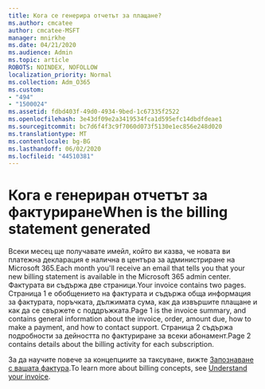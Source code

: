 ```yaml
---
title: Кога се генерира отчетът за плащане?
ms.author: cmcatee
author: cmcatee-MSFT
manager: mnirkhe
ms.date: 04/21/2020
ms.audience: Admin
ms.topic: article
ROBOTS: NOINDEX, NOFOLLOW
localization_priority: Normal
ms.collection: Adm_O365
ms.custom:
- "494"
- "1500024"
ms.assetid: fdbd403f-49d0-4934-9bed-1c67335f2522
ms.openlocfilehash: 3e43df09e2a3419534fca1d595efc14dbdfdeae1
ms.sourcegitcommit: bc7d6f4f3c9f7060d073f5130e1ec856e248d020
ms.translationtype: MT
ms.contentlocale: bg-BG
ms.lasthandoff: 06/02/2020
ms.locfileid: "44510381"
---
```

# <a name="when-is-the-billing-statement-generated"></a><span data-ttu-id="b2d33-102">Кога е генериран отчетът за фактуриране</span><span class="sxs-lookup"><span data-stu-id="b2d33-102">When is the billing statement generated</span></span>

<span data-ttu-id="b2d33-103">Всеки месец ще получавате имейл, който ви казва, че новата ви платежна декларация е налична в центъра за администриране на Microsoft 365.</span><span class="sxs-lookup"><span data-stu-id="b2d33-103">Each month you'll receive an email that tells you that your new billing statement is available in the Microsoft 365 admin center.</span></span> <span data-ttu-id="b2d33-104">Фактурата ви съдържа две страници.</span><span class="sxs-lookup"><span data-stu-id="b2d33-104">Your invoice contains two pages.</span></span> <span data-ttu-id="b2d33-105">Страница 1 е обобщението на фактурата и съдържа обща информация за фактурата, поръчката, дължимата сума, как да извършите плащане и как да се свържете с поддръжката.</span><span class="sxs-lookup"><span data-stu-id="b2d33-105">Page 1 is the invoice summary, and contains general information about the invoice, order, amount due, how to make a payment, and how to contact support.</span></span> <span data-ttu-id="b2d33-106">Страница 2 съдържа подробности за дейността по фактуриране за всеки абонамент.</span><span class="sxs-lookup"><span data-stu-id="b2d33-106">Page 2 contains details about the billing activity for each subscription.</span></span>
  
<span data-ttu-id="b2d33-107">За да научите повече за концепциите за таксуване, вижте [Запознаване с вашата фактура](https://docs.microsoft.com/microsoft-365/commerce/billing-and-payments/understand-your-invoice2).</span><span class="sxs-lookup"><span data-stu-id="b2d33-107">To learn more about billing concepts, see [Understand your invoice](https://docs.microsoft.com/microsoft-365/commerce/billing-and-payments/understand-your-invoice2).</span></span>